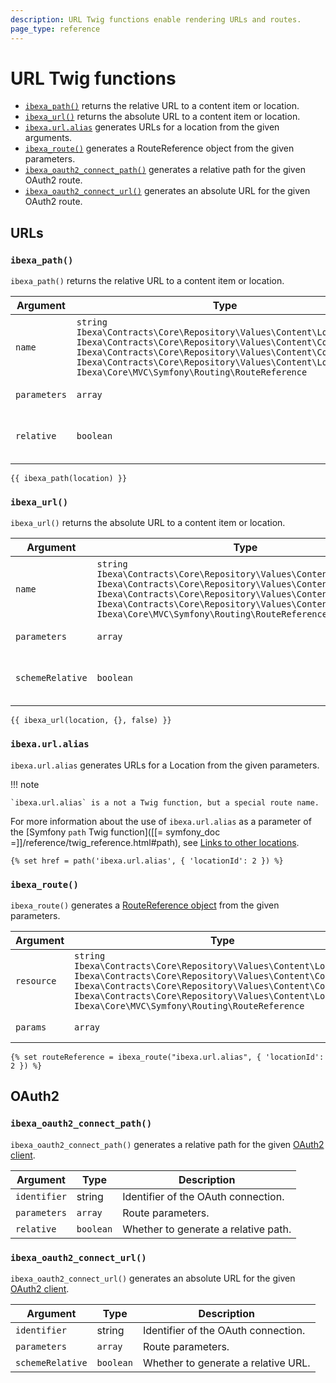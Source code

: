 ```yaml
---
description: URL Twig functions enable rendering URLs and routes.
page_type: reference
---
```


# URL Twig functions

- [`ibexa_path()`](#ibexa_path) returns the relative URL to a content item or location.
- [`ibexa_url()`](#ibexa_url) returns the absolute URL to a content item or location.
- [`ibexa.url.alias`](#ibexaurlalias) generates URLs for a location from the given arguments.
- [`ibexa_route()`](#ibexa_route) generates a RouteReference object from the given parameters.
- [`ibexa_oauth2_connect_path()`](#ibexa_oauth2_connect_path) generates a relative path for the given OAuth2 route.
- [`ibexa_oauth2_connect_url()`](#ibexa_oauth2_connect_url) generates an absolute URL for the given OAuth2 route.

## URLs

### `ibexa_path()`

`ibexa_path()` returns the relative URL to a content item or location.

|Argument|Type|Description|
|------|------|------|
|`name`|`string`</br>`Ibexa\Contracts\Core\Repository\Values\Content\Location`</br>`Ibexa\Contracts\Core\Repository\Values\Content\Content`</br>`Ibexa\Contracts\Core\Repository\Values\Content\ContentInfo`</br>`Ibexa\Contracts\Core\Repository\Values\Content\Location`</br>`Ibexa\Core\MVC\Symfony\Routing\RouteReference`|The name of the route, location, or content.|
|`parameters`|`array`|Route parameters.|
|`relative`|`boolean`|Whether to generate a relative path.|

``` html+twig
{{ ibexa_path(location) }}
```

### `ibexa_url()`

`ibexa_url()` returns the absolute URL to a content item or location.

|Argument|Type|Description|
|------|------|------|
|`name`|`string`</br>`Ibexa\Contracts\Core\Repository\Values\Content\Location`</br>`Ibexa\Contracts\Core\Repository\Values\Content\Content`</br>`Ibexa\Contracts\Core\Repository\Values\Content\ContentInfo`</br>`Ibexa\Contracts\Core\Repository\Values\Content\Location`</br>`Ibexa\Core\MVC\Symfony\Routing\RouteReference`|The name of the route, location, or content.|
|`parameters`|`array`|Route parameters.|
|`schemeRelative`|`boolean`|Whether to generate a relative URL.|

``` html+twig
{{ ibexa_url(location, {}, false) }}
```

### `ibexa.url.alias`

`ibexa.url.alias` generates URLs for a Location from the given parameters.

!!! note

    `ibexa.url.alias` is a not a Twig function, but a special route name.

For more information about the use of `ibexa.url.alias` as a parameter of the [Symfony `path` Twig function]([[= symfony_doc =]]/reference/twig_reference.html#path), see [Links to other locations](urls_and_routes.md).

``` html+twig
{% set href = path('ibexa.url.alias', { 'locationId': 2 }) %}
```

### `ibexa_route()`

`ibexa_route()` generates a [RouteReference object](urls_and_routes.md#routereference) from the given parameters.

|Argument|Type|Description|
|------|------|------|
|`resource`|`string`</br>`Ibexa\Contracts\Core\Repository\Values\Content\Location`</br>`Ibexa\Contracts\Core\Repository\Values\Content\Content`</br>`Ibexa\Contracts\Core\Repository\Values\Content\ContentInfo`</br>`Ibexa\Contracts\Core\Repository\Values\Content\Location`</br>`Ibexa\Core\MVC\Symfony\Routing\RouteReference`|Resource or route name.|
|`params`|`array`|Route parameters.|

``` html+twig
{% set routeReference = ibexa_route("ibexa.url.alias", { 'locationId': 2 }) %}
```

## OAuth2

### `ibexa_oauth2_connect_path()`

`ibexa_oauth2_connect_path()` generates a relative path for the given [OAuth2 client](oauth_client.md).

|Argument|Type|Description|
|------|------|------|
|`identifier`|string|Identifier of the OAuth connection.|
|`parameters`|`array`|Route parameters.|
|`relative`|`boolean`|Whether to generate a relative path.|

### `ibexa_oauth2_connect_url()`

`ibexa_oauth2_connect_url()` generates an absolute URL for the given [OAuth2 client](oauth_client.md).

|Argument|Type|Description|
|------|------|------|
|`identifier`|string|Identifier of the OAuth connection.|
|`parameters`|`array`|Route parameters.|
|`schemeRelative`|`boolean`|Whether to generate a relative URL.|
